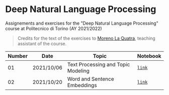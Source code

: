 # Deep Natural Language Processing

Assignements and exercises for the "Deep Natural Language Processing" course at Politecnico di Torino (AY 2021/2022)

> Credits for the text of the exercises to [Moreno La Quatra](https://github.com/MorenoLaQuatra/DeepNLP), teaching assistant of the course.

| Number  | Date | Topic  | Notebook |
| ------------- | ------------- | ------------- | ------------- |
| 01 | 2021/10/06 | Text Processing and Topic Modeling | [`link`](https://github.com/francescodisalvo05/polito-deep-nlp/blob/main/Labs/Lab_01_text_processing_and_topic_modelling.ipynb) | 
| 02 | 2021/10/20 | Word and Sentence Embeddings | [`link`](https://github.com/francescodisalvo05/polito-deep-nlp/blob/main/Labs/Lab_02_Word_and_Sentence_Embeddings.ipynb) | 
